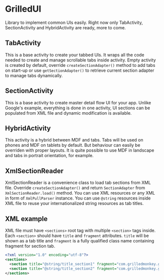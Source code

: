 # GrilledUI

Library to implement common UIs easily. Right now only TabActivity, SectionActivity and HybridActivity are ready, more to come.

## TabActivity

This is a base activity to create your tabbed UIs. It wraps all the code needed to create and manage scrollable tabs inside activity. Empty activity is created by default, override `createSectionAdapter()` method to add tabs on start-up or use `getSectionAdapter()` to retrieve current section adapter to manage tabs dynamically.

## SectionActivity

This is a base activity to create master detail flow UI for your app. Unlike Google's example, everything is done in one activity, UI sections can be populated from XML file and dynamic modification is available.

## HybridActivity

This activity is a hybrid between MDF and tabs. Tabs will be used on phones and MDF on tablets by default. But behaviour can easily be overriden with proper layouts. It is quite possible to use MDF in landscape and tabs in portrait orientation, for example.

## XmlSectionReader

XmlSectionReader is a convenience class to load tab sections from XML file. Override `createSectionAdapter()` and return `SectionAdapter` from `XmlSectionReader.load()` method. You can use XML resources or any XML in form of `XmlPullParser` instance. You can use `@string` resources inside XML file to reuse your internationalized string resources as tab titles.

## XML example

XML file must have `<sections>` root tag with multiple `<section>` tags inside. Each `<section>` should have `title` and `fragment` attributes. `title` will be shown as a tab title and `fragment` is a fully qualified class name containing fragment for section tab.

```xml
<?xml version="1.0" encoding="utf-8"?>
<sections>
  <section title="@string/title_section1" fragment="com.grilledmonkey.grilleduiexample.DummySectionFragment" />
  <section title="@string/title_section2" fragment="com.grilledmonkey.grilleduiexample.TabModFragment" />
</sections>
```
